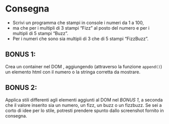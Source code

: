 # Consegna

- Scrivi un programma che stampi in console i numeri da 1 a 100,
- ma che per i multipli di 3 stampi “Fizz” al posto del numero e per i multipli di 5 stampi “Buzz”.
- Per i numeri che sono sia multipli di 3 che di 5 stampi “FizzBuzz”.

## BONUS 1:

Crea un container nel DOM , aggiungendo (attraverso la funzione `append()`) un elemento html con il numero o la stringa corretta da mostrare.

## BONUS 2:

Applica stili differenti agli elementi aggiunti al DOM nel _BONUS 1_, a seconda che il valore inserito sia un numero, un fizz, un buzz o un fizzbuzz.
Se sei a corto di idee per lo stile, potresti prendere spunto dallo screenshot fornito in consegna.
